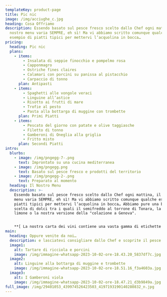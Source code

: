 ```yaml
---
templateKey: product-page
title: Pic nic
image: /img/acciughe_c.jpg
heading: Cosa Offriamo
description: Essendo basato sul pesce fresco scelto dallo Chef ogni mattina, il
  nostro menu varia SEMPRE, eh sì! Ma vi abbiamo scritto comunque qualche
  esempio di piatti tipici per mettervi l’acquolina in bocca…
pricing:
  heading: Pic nic
  plans:
    - items:
        - Insalata di seppie finocchio e pompelmo rosa
        - Capponmagro
        - Ostriche fines claires
        - Calamari con porcini su panissa al pistacchio
        - Carpaccio di tonno
      plan: Antipasti
    - items:
        - Spaghetti alle vongole veraci
        - Linguine all’astice
        - Risotto ai frutti di mare
        - Trofie al pesto
        - Pasta alla bottarga di muggine con trombette
      plan: Primi Piatti
    - items:
        - Pescato del giorno con patate e olive taggiasche
        - Filetto di tonno
        - Gamberoni di Oneglia alla griglia
        - Fritto misto
      plan: Secondi Piatti
intro:
  blurbs:
    - image: /img/pngegg-7-.png
      text: Improntato su una cucina mediterranea
    - image: /img/pngegg.png
      text: Basato sul pesce fresco e prodotti del territorio
    - image: /img/pngegg-2-.png
      text: Preparato al momento
  heading: Il Nostro Menu
  description: >-
    Essendo basato sul pesce fresco scelto dallo Chef ogni mattina, il nostro
    menu varia SEMPRE, eh sì! Ma vi abbiamo scritto comunque qualche esempio di
    piatti tipici per mettervi l’acquolina in bocca… Abbiamo pure una buona
    scelta di dolci tra i quali il semifreddo al torrone di Tonara, la torta al
    limone o la nostra versione della "colazione a Genova".


    **[ La nostra carta dei vini contiene una vasta gamma di etichette del Ponente Ligure oltre al resto di Italia, potete visualizzarla cliccando QUI](https://laruotaimperia.com/news/2023-05-01-carta-dei-vini/)**
main:
  heading: Oppure venite da noi…
  description: e lasciatevi consigliare dallo Chef e scoprite il pesce fresco del giorno!
  image1:
    alt: Tartare di ricciola e porcini
    image: /img/immagine-whatsapp-2023-10-02-ore-18.43.20_5837df7c.jpg
  image2:
    alt: Linguine alla bottarga di muggine e trombette
    image: /img/immagine-whatsapp-2023-10-02-ore-18.51.16_f3a4603a.jpg
  image3:
    alt: I Gamberoni viola
    image: /img/immagine-whatsapp-2023-10-02-ore-18.47.21_d3b9849a.jpg
full_image: /img/29401053_439974526423503_4197193190140280832_n.jpg
---
```

